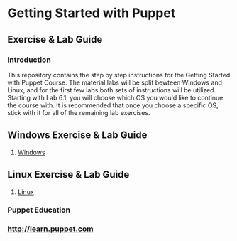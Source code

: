 # Getting Started with Puppet

## Exercise & Lab Guide

### Introduction

This repository contains the step by step instructions for the Getting Started with Puppet Course. The material labs will be split bewteen Windows and Linux, and for the first few labs both sets of instructions will be utilized. Starting with Lab 6.1, you will choose which OS you would like to continue the course with. It is recommended that once you choose a specific OS, stick with it for all of the remaining lab exercises.

## Windows Exercise & Lab Guide

1. [Windows]()

## Linux Exercise & Lab Guide

1. [Linux]()

### Puppet Education
### http://learn.puppet.com
